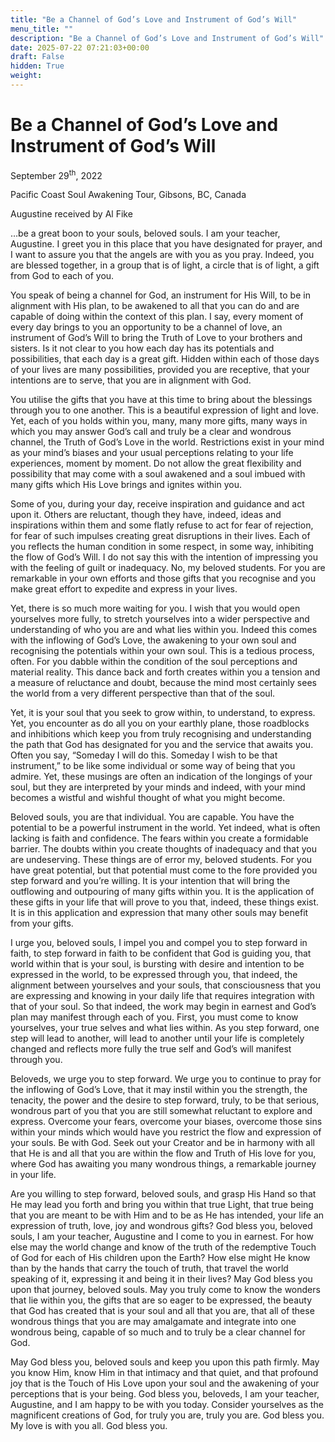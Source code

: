 ```yaml
---
title: "Be a Channel of God’s Love and Instrument of God’s Will"
menu_title: ""
description: "Be a Channel of God’s Love and Instrument of God’s Will"
date: 2025-07-22 07:21:03+00:00
draft: False
hidden: True
weight:
---
```

# Be a Channel of God’s Love and Instrument of God’s Will

September 29<sup>th</sup>, 2022

Pacific Coast Soul Awakening Tour, Gibsons, BC, Canada

Augustine received by Al Fike

…be a great boon to your souls, beloved souls. I am your teacher, Augustine. I greet you in this place that you have designated for prayer, and I want to assure you that the angels are with you as you pray. Indeed, you are blessed together, in a group that is of light, a circle that is of light, a gift from God to each of you.

You speak of being a channel for God, an instrument for His Will, to be in alignment with His plan, to be awakened to all that you can do and are capable of doing within the context of this plan. I say, every moment of every day brings to you an opportunity to be a channel of love, an instrument of God’s Will to bring the Truth of Love to your brothers and sisters. Is it not clear to you how each day has its potentials and possibilities, that each day is a great gift. Hidden within each of those days of your lives are many possibilities, provided you are receptive, that your intentions are to serve, that you are in alignment with God.

You utilise the gifts that you have at this time to bring about the blessings through you to one another. This is a beautiful expression of light and love. Yet, each of you holds within you, many, many more gifts, many ways in which you may answer God’s call and truly be a clear and wondrous channel, the Truth of God’s Love in the world. Restrictions exist in your mind as your mind’s biases and your usual perceptions relating to your life experiences, moment by moment. Do not allow the great flexibility and possibility that may come with a soul awakened and a soul imbued with many gifts which His Love brings and ignites within you.

Some of you, during your day, receive inspiration and guidance and act upon it. Others are reluctant, though they have, indeed, ideas and inspirations within them and some flatly refuse to act for fear of rejection, for fear of such impulses creating great disruptions in their lives. Each of you reflects the human condition in some respect, in some way, inhibiting the flow of God’s Will. I do not say this with the intention of impressing you with the feeling of guilt or inadequacy. No, my beloved students. For you are remarkable in your own efforts and those gifts that you recognise and you make great effort to expedite and express in your lives.

Yet, there is so much more waiting for you. I wish that you would open yourselves more fully, to stretch yourselves into a wider perspective and understanding of who you are and what lies within you. Indeed this comes with the inflowing of God’s Love, the awakening to your own soul and recognising the potentials within your own soul. This is a tedious process, often. For you dabble within the condition of the soul perceptions and material reality. This dance back and forth creates within you a tension and a measure of reluctance and doubt, because the mind most certainly sees the world from a very different perspective than that of the soul.

Yet, it is your soul that you seek to grow within, to understand, to express. Yet, you encounter as do all you on your earthly plane, those roadblocks and inhibitions which keep you from truly recognising and understanding the path that God has designated for you and the service that awaits you. Often you say, “Someday I will do this. Someday I wish to be that instrument,”  to be like some individual or some way of being that you admire. Yet, these musings are often an indication of the longings of your soul, but they are interpreted by your minds and indeed, with your mind becomes a wistful and wishful thought of what you might become.

Beloved souls, you are that individual. You are capable. You have the potential to be a powerful instrument in the world. Yet indeed, what is often lacking is faith and confidence. The fears within you create a formidable barrier. The doubts within you create thoughts of inadequacy and that you are undeserving. These things are of error my, beloved students. For you have great potential, but that potential must come to the fore provided you step forward and you’re willing. It is your intention that will bring the outflowing and outpouring of many gifts within you.  It is the application of these gifts in your life that will prove to you that, indeed, these things exist. It is in this application and expression that many other souls may benefit from your gifts.

I urge you, beloved souls, I impel you and compel you to step forward in faith, to step forward in faith to be confident that God is guiding you, that world within that is your soul, is bursting with desire and intention to be expressed in the world, to be expressed through you, that indeed, the alignment between yourselves and your souls, that consciousness that you are expressing and knowing in your daily life that requires integration with that of your soul. So that indeed, the work may begin in earnest and God’s plan may manifest through each of you. First, you must come to know yourselves, your true selves and what lies within. As you step forward, one step will lead to another, will lead to another until your life is completely changed and reflects more fully the true self and God’s will manifest through you.

Beloveds, we urge you to step forward. We urge you to continue to pray for the inflowing of God’s Love, that it may instil within you the strength, the tenacity, the power and the desire to step forward, truly, to be that serious, wondrous part of you that you are still somewhat reluctant to explore and express. Overcome your fears, overcome your biases, overcome those sins within your minds which would have you restrict the flow and  expression of your souls. Be with God. Seek out your Creator and be in harmony with all that He is and all that you are within the flow and Truth of His love for you, where God has awaiting you many wondrous things, a remarkable journey in your life.

Are you willing to step forward, beloved souls, and grasp His Hand so that He may lead you forth and bring you within that true Light, that true being that you are meant to be with Him and to be as He has intended, your life an expression of truth, love, joy and wondrous gifts? God bless you, beloved souls, I am your teacher, Augustine and I come to you in earnest. For how else may the world change and know of the truth of the redemptive Touch of God for each of His children upon the Earth? How else might He know than by the hands that carry the touch of truth, that travel the world speaking of it, expressing it and being it in their lives? May God bless you upon that journey, beloved souls. May you truly come to know the wonders that lie within you, the gifts that are so eager to be expressed, the beauty that God has created that is your soul and all that you are, that all of these wondrous things that you are may amalgamate and integrate into one wondrous being, capable of so much and to truly be a clear channel for God.

May God bless you, beloved souls and keep you upon this path firmly. May you know Him, know Him in that intimacy and that quiet, and that profound joy that is the Touch of His Love upon your soul and the awakening of your perceptions that is your being. God bless you, beloveds, I am your teacher, Augustine, and I am happy to be with you today. Consider yourselves as the magnificent creations of God, for truly you are, truly you are. God bless you. My love is with you all. God bless you.
